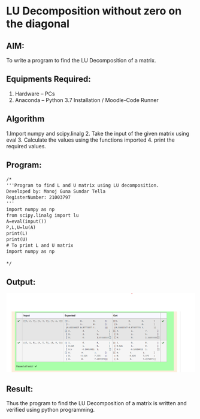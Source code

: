 # LU Decomposition without zero on the diagonal

## AIM:
To write a program to find the LU Decomposition of a matrix.

## Equipments Required:
1. Hardware – PCs
2. Anaconda – Python 3.7 Installation / Moodle-Code Runner

## Algorithm
1.Import numpy and scipy.linalg
2. Take the input of the given matrix using eval
3. Calculate the values using the functions imported
4. print the required values.  

## Program:
```
/*
'''Program to find L and U matrix using LU decomposition.
Developed by: Manoj Guna Sundar Tella
RegisterNumber: 21003797
'''
import numpy as np
from scipy.linalg import lu
A=eval(input())
P,L,U=lu(A)
print(L)
print(U)
# To print L and U matrix
import numpy as np

*/
```

## Output:
![Github logo](LUD.png)


## Result:
Thus the program to find the LU Decomposition of a matrix is written and verified using python programming.

